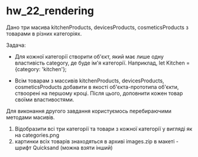 # hw_22_rendering
Дано три масива kitchenProducts, devicesProducts, cosmeticsProducts з товарами в різних категоріях.

 Задача:

- Для кожної категорії створити об'єкт, який має лише одну властивість category, де буде ім'я категорії. Наприклад, let Kitchen = {category: 'kitchen'};

- Всім товарам з массивів kitchenProducts, devicesProducts, cosmeticsProducts добавити в якості об'єкта-прототипа об'єкти, ствоорені на першому кроці. Після цього, доповнити кожен товар своїми властивостями. 

Для виконання другого завдання користуємось перебираючими методами масивів.

 1. Відобразити всі три категорії та товари з кожної категорії у вигляді як на categories.png
 2. картинки всіх товарів знаходяться в архиві images.zip
в макеті - шрифт Quicksand (можна взяти інший)

